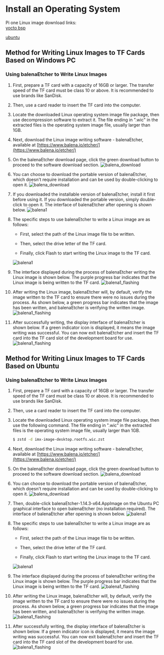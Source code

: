 # Install an Operating System

Pi one Linux image download links:  
[yocto bsp](https://drive.google.com/drive/folders/1DeiQxV0aQYxEGHuIq0V043Mfd73IX5uA?usp=drive_link)

[ubuntu](https://drive.google.com/drive/folders/1DeiQxV0aQYxEGHuIq0V043Mfd73IX5uA?usp=drive_link)

## Method for Writing Linux Images to TF Cards Based on Windows PC

### Using balenaEtcher to Write Linux Images

1. First, prepare a TF card with a capacity of 16GB or larger. The transfer speed of the TF card must be class 10 or above. It is recommended to use brands like SanDisk.

2. Then, use a card reader to insert the TF card into the computer.

3. Locate the downloaded Linux operating system image file package, then use decompression software to extract it. The file ending in ".wic" in the extracted files is the operating system image file, usually larger than 1GB.

4. Next, download the Linux image writing software - balenaEtcher, available at
[https://www.balena.io/etcher/](https://www.balena.io/etcher/)

5. On the balenaEtcher download page, click the green download button to proceed to the software download section.
![balena_download](/img/k1/getting-started/install/balena_download.png)

6. You can choose to download the portable version of balenaEtcher, which doesn't require installation and can be used by double-clicking to open it.
![balena_download](/img/k1/getting-started/install/balena_download1.png)

7. If you downloaded the installable version of balenaEtcher, install it first before using it. If you downloaded the portable version, simply double-click to open it. The interface of balenaEtcher after opening is shown below.
![balena1](/img/k1/getting-started/install/balenaEtcher_001.png)

8. The specific steps to use balenaEtcher to write a Linux image are as follows:

    - First, select the path of the Linux image file to be written.

    - Then, select the drive letter of the TF card.

    - Finally, click Flash to start writing the Linux image to the TF card.

    ![balena1](/img/k1/getting-started/install/balenaEtcher_002.png)

9. The interface displayed during the process of balenaEtcher writing the Linux image is shown below. The purple progress bar indicates that the Linux image is being written to the TF card.
![balena1_flashing](/img/k1/getting-started/install/balenaEtcher_Flashing.png)

10. After writing the Linux image, balenaEtcher will, by default, verify the image written to the TF card to ensure there were no issues during the process. As shown below, a green progress bar indicates that the image has been written, and balenaEtcher is verifying the written image.
![balena1_flashing](/img/k1/getting-started/install/balenaEtcher_Validating.png)

11. After successfully writing, the display interface of balenaEtcher is shown below. If a green indicator icon is displayed, it means the image writing was successful. You can now exit balenaEtcher and insert the TF card into the TF card slot of the development board for use.
![balena1_flashing](/img/k1/getting-started/install/balenaEtcher_003.png)

## Method for Writing Linux Images to TF Cards Based on Ubuntu

### Using balenaEtcher to Write Linux Images

1. First, prepare a TF card with a capacity of 16GB or larger. The transfer speed of the TF card must be class 10 or above. It is recommended to use brands like SanDisk.

2. Then, use a card reader to insert the TF card into the computer.

3. Locate the downloaded Linux operating system image file package, then use the following command. The file ending in ".wic" in the extracted files is the operating system image file, usually larger than 1GB.
    ```bash
    $ zstd -d imx-image-desktop.rootfs.wic.zst 
    ```

4. Next, download the Linux image writing software - balenaEtcher, available at
[https://www.balena.io/etcher/](https://www.balena.io/etcher/)

5. On the balenaEtcher download page, click the green download button to proceed to the software download section.
![balena_download](/img/k1/getting-started/install/balena_download.png)

6. You can choose to download the portable version of balenaEtcher, which doesn't require installation and can be used by double-clicking to open it.
![balena_download](/img/k1/getting-started/install/balena_download_ubuntu.png)

7. Then, double-click balenaEtcher-1.14.3-x64.AppImage on the Ubuntu PC graphical interface to open balenaEtcher (no installation required). The interface of balenaEtcher after opening is shown below.
![balena1](/img/k1/getting-started/install/balenaEtcher_001.png)

8. The specific steps to use balenaEtcher to write a Linux image are as follows:

    - First, select the path of the Linux image file to be written.

    - Then, select the drive letter of the TF card.

    - Finally, click Flash to start writing the Linux image to the TF card.

    ![balena1](/img/k1/getting-started/install/balenaEtcher_002.png)

9. The interface displayed during the process of balenaEtcher writing the Linux image is shown below. The purple progress bar indicates that the Linux image is being written to the TF card.
![balena1_flashing](/img/k1/getting-started/install/balenaEtcher_Flashing.png)

10. After writing the Linux image, balenaEtcher will, by default, verify the image written to the TF card to ensure there were no issues during the process. As shown below, a green progress bar indicates that the image has been written, and balenaEtcher is verifying the written image.
![balena1_flashing](/img/k1/getting-started/install/balenaEtcher_Validating.png)

11. After successfully writing, the display interface of balenaEtcher is shown below. If a green indicator icon is displayed, it means the image writing was successful. You can now exit balenaEtcher and insert the TF card into the TF card slot of the development board for use.
![balena1_flashing](/img/k1/getting-started/install/balenaEtcher_003.png)
